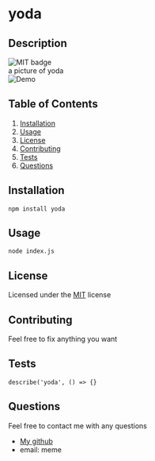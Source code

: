 # yoda
  ## Description
  ![MIT badge](https://img.shields.io/badge/license-MIT-green)<br/>
  a picture of yoda<br/>
  ![Demo](https://miro.medium.com/max/1200/1*mk1-6aYaf_Bes1E3Imhc0A.jpeg)
  
  ## Table of Contents
  1. [Installation](#Installation)
  2. [Usage](#Usage)
  3. [License](#License)
  4. [Contributing](#Contributing)
  5. [Tests](#Tests)
  6. [Questions](#Questions)
  
  ## Installation
  ```
  npm install yoda
  ```
  ## Usage
  ```
  node index.js
  ```

  ## License
  
  Licensed under the [MIT](https://github.com/microsoft/yoda/blob/main/LICENSE.txt) license
  
  ## Contributing
Feel free to fix anything you want
  ## Tests
  ```
describe('yoda', () => {}
  ```
  ## Questions
  Feel free to contact me with any questions
* [My github](https://github.com/memo)
* email: meme
